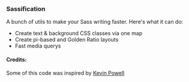 ### Sassification ###

A bunch of utils to make your Sass writing faster. Here's what it can do:

- Create text & background CSS classes via one map
- Create pi-based and Golden Ratio layouts
- Fast media querys

#### Credits: #####
Some of this code was inspired by [Kevin Powell](https://www.youtube.com/channel/UCJZv4d5rbIKd4QHMPkcABCw)